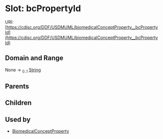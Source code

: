 
# Slot: bcPropertyId




URI: [https://cdisc.org/DDF/USDMUML/biomedicalConceptProperty__bcPropertyId](https://cdisc.org/DDF/USDMUML/biomedicalConceptProperty__bcPropertyId)


## Domain and Range

None &#8594;  <sub>0..1</sub> [String](types/String.md)

## Parents


## Children


## Used by

 * [BiomedicalConceptProperty](BiomedicalConceptProperty.md)
